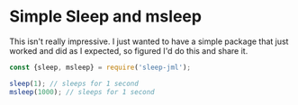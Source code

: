 # Simple Sleep and msleep

This isn't really impressive. I just wanted to have a simple package that just worked and did as I expected, so figured I'd do this and share it.


```javascript
const {sleep, msleep} = require('sleep-jml');

sleep(1); // sleeps for 1 second
msleep(1000); // sleeps for 1 second
```